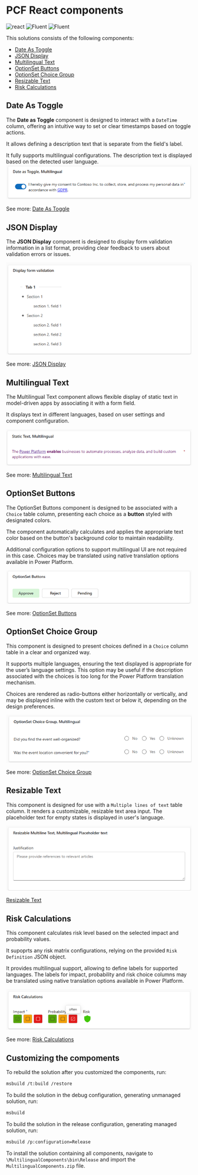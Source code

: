 ﻿# PCF React components

![react](https://img.shields.io/badge/react-16.8.6-brightgreen?style=plastic)
 ![Fluent](https://img.shields.io/badge/@fluentui/react-8.29.0-brightgreen?style=plastic) ![Fluent](https://img.shields.io/badge/%40fluentui%2Freact--components-9.46.2-brightgreen?style=plastic)

 This solutions consists of the following components:
 - [Date As Toggle](README.md#date-as-toggle)
 - [JSON Display](README.md#json-display)
 - [Multilingual Text](README.md#multilingual-text)
 - [OptionSet Buttons](README.md#optionset-buttons)
 - [OptionSet Choice Group](README.md#optionset-choice-group)
 - [Resizable Text](README.md#resizable-text)
 - [Risk Calculations](README.md#risk-calculations)

## Date As Toggle
The **Date as Toggle** component is designed to interact with a `DateTime` column, offering an intuitive way to set or clear timestamps based on toggle actions.

It allows defining a description text that is separate from the field's label.

It fully supports multilingual configurations. The description text is displayed based on the detected user language.
![](./img/datetoggle.png)

See more: [Date As Toggle](./Components/DateAsToggle/README.md)

## JSON Display

The **JSON Display** component is designed to display form validation information in a list format, providing clear feedback to users about validation errors or issues.

![](./img/formvalidation.png)

See more: [JSON Display](./Components/JSONDisplay/README.md)

## Multilingual Text

The Multilingual Text component allows flexible display of static text in model-driven apps by associating it with a form field.

It displays text in different languages, based on user settings and component configuration.

![](./img/multilingualtext.png)

See more: [Multilingual Text](./Components/MultilingualText/README.md)

## OptionSet Buttons

The OptionSet Buttons component is designed to be associated with a `Choice` table column, presenting each choice as a **button** styled with designated colors.

The component automatically calculates and applies the appropriate text color based on the button's background color to maintain readability.

Additional configuration options to support multilingual UI are not required in this case. Choices may be translated using native translation options available in Power Platform.

![](./img/buttons.png)

See more: [OptionSet Buttons](./Components/OptionSetButtons/README.md)

## OptionSet Choice Group

This component is designed to present choices defined in a `Choice` column table in a clear and organized way.

It supports multiple languages, ensuring the text displayed is appropriate for the user’s language settings. This option may be useful if the description associated with the choices is too long for the Power Platform translation mechanism.

Choices are rendered as radio-buttons either horizontally or vertically, and may be displayed inline with the custom text or below it, depending on the design preferences.

![](./img/radiobutton.png)

See more: [OptionSet Choice Group](./Components/OptionSetChoiceGroup/README.md)

## Resizable Text

This component is designed for use with a `Multiple lines of text` table column. It renders a customizable, resizable text area input. The placeholder text for empty states is displayed in user's language.

![](./img/resizabletext.png)

 [Resizable Text](./Components/ResizableText/README.md)

## Risk Calculations

This component calculates risk level based on the selected impact and probability values.

It supoprts any risk matrix configurations, relying on the provided `Risk Definition` JSON object.

It provides multilingual support, allowing to define labels for supported languages. The labels for impact, probability and risk choice columns may be translated using native translation options available in Power Platform.

![](./img/risk.png)

See more: [Risk Calculations](./Components/RiskCalculations/README.md)


## Customizing the compoments

To rebuild the solution after you customized the components, run:

```bash
msbuild /t:build /restore
```

To build the solution in the debug configuration, generating unmanaged solution, run:

```bash
msbuild
```

To build the solution in the release configuration, generating managed solution, run:

```bash
msbuild /p:configuration=Release
```

To install the solution containing all components, navigate to  `\MultilingualComponents\bin\Release` and import the `MultilingualComponents.zip` file.
